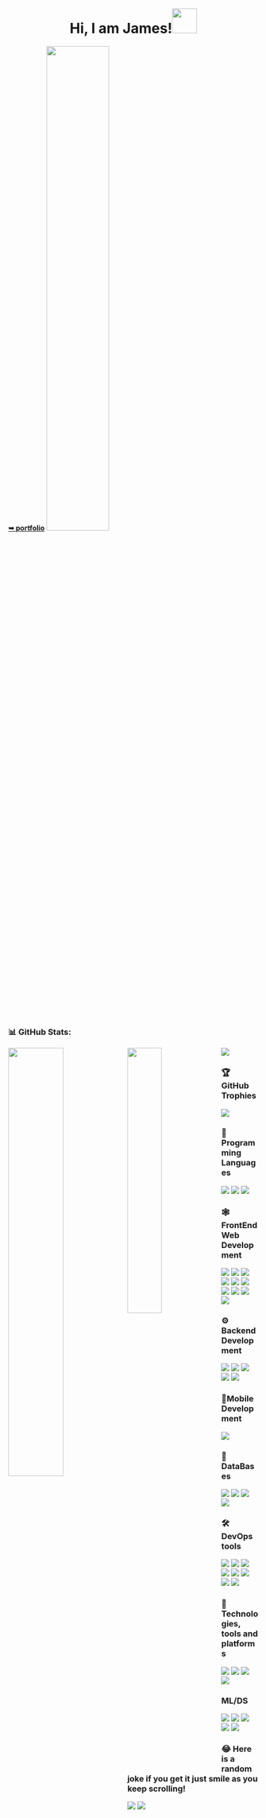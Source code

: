 <!-- # **Hi there, am James 👋** -->
<h1 align="center">Hi, I am James!<img src="https://media.tenor.com/SNL9_xhZl9oAAAAi/waving-hand-joypixels.gif" width="50" height="50" /></h1>
<a href="https://jamesmumo.vercel.app/" target='_blank'><strong>➥ portfolio</strong></a>

<img width="50%" src="https://cdn.dribbble.com/users/1059583/screenshots/4171367/coding-freak.gif" />

### 📊 GitHub Stats:
<img align="left" width="47%" src="https://github-readme-stats.vercel.app/api?username=jaycode8&show_icons=true&theme=radical" />
<img align="left" width="37%" src="https://github-readme-stats.vercel.app/api/top-langs/?username=jaycode8&theme=ayu-mirage&hide_border=true&include_all_commits=true&count_private=false&layout=compact" />
<img src="https://github-readme-streak-stats.herokuapp.com/?user=jaycode8&theme=ayu-mirage&hide_border=true" />

### 🏆 GitHub Trophies
<img src="https://github-profile-trophy.vercel.app/?username=jaycode8&theme=radical&no-frame=false&no-bg=false&margin-w=4" />


### **🎯 Programming Languages**
![](https://img.shields.io/badge/python-3670A0?style=for-the-badge&logo=python&logoColor=ffdd54)
![](https://img.shields.io/badge/javascript-%23323330.svg?style=for-the-badge&logo=javascript&logoColor=%23F7DF1E)
![](https://img.shields.io/badge/dart-%230175C2.svg?style=for-the-badge&logo=dart&logoColor=white)

### **🕸️ FrontEnd Web Development**
![](https://img.shields.io/badge/html5-%23E34F26.svg?style=for-the-badge&logo=html5&logoColor=white)
![](https://img.shields.io/badge/css3-%231572B6.svg?style=for-the-badge&logo=css3&logoColor=white)
![](https://img.shields.io/badge/bootstrap-%23563D7C.svg?style=for-the-badge&logo=bootstrap&logoColor=white)
![](https://img.shields.io/badge/SASS-hotpink.svg?style=for-the-badge&logo=SASS&logoColor=white)
![](https://img.shields.io/badge/tailwindcss-%2338B2AC.svg?style=for-the-badge&logo=tailwind-css&logoColor=white)
![](https://img.shields.io/badge/javascript-%23323330.svg?style=for-the-badge&logo=javascript&logoColor=%23F7DF1E)
![](https://img.shields.io/badge/jQuery-0769AD?style=for-the-badge&logo=jquery&logoColor=white)
![](https://img.shields.io/badge/react-%2320232a.svg?style=for-the-badge&logo=react&logoColor=%2361DAFB)
![](https://img.shields.io/badge/vite-%23646CFF.svg?style=for-the-badge&logo=vite&logoColor=white)
![](https://img.shields.io/badge/green%20sock-88CE02?style=for-the-badge&logo=greensock&logoColor=white)

### **⚙️ Backend Development**
![](https://img.shields.io/badge/node.js-6DA55F?style=for-the-badge&logo=node.js&logoColor=white)
![](https://img.shields.io/badge/express.js-%23404d59.svg?style=for-the-badge&logo=express&logoColor=%2361DAFB)
![](https://img.shields.io/badge/django-%23092E20.svg?style=for-the-badge&logo=django&logoColor=white)
![](https://img.shields.io/badge/flask-%23000.svg?style=for-the-badge&logo=flask&logoColor=white)
![](https://img.shields.io/badge/jinja-white.svg?style=for-the-badge&logo=jinja&logoColor=black)

### **📱Mobile Development**
![](https://img.shields.io/badge/Flutter-%2302569B.svg?style=for-the-badge&logo=Flutter&logoColor=white)

### **📅 DataBases**
![](https://img.shields.io/badge/mysql-%2300f.svg?style=for-the-badge&logo=mysql&logoColor=white)
![](https://img.shields.io/badge/SQLite-07405E?style=for-the-badge&logo=sqlite&logoColor=white)
![](https://img.shields.io/badge/MongoDB-%234ea94b.svg?style=for-the-badge&logo=mongodb&logoColor=white)
![](https://img.shields.io/badge/postgres-%23316192.svg?style=for-the-badge&logo=postgresql&logoColor=white)

### **🛠️ DevOps tools**
![](https://img.shields.io/badge/git-%23F05033.svg?style=for-the-badge&logo=git&logoColor=white)
![](https://img.shields.io/badge/github-%23121011.svg?style=for-the-badge&logo=github&logoColor=white)
![](https://img.shields.io/badge/docker-%230db7ed.svg?style=for-the-badge&logo=docker&logoColor=white)
![](https://img.shields.io/badge/Insomnia-black?style=for-the-badge&logo=insomnia&logoColor=5849BE)
![](https://img.shields.io/badge/NPM-%23000000.svg?style=for-the-badge&logo=npm&logoColor=white)
![](https://img.shields.io/badge/shell_script-%23121011.svg?style=for-the-badge&logo=gnu-bash&logoColor=white)
![](https://img.shields.io/badge/JWT-black?style=for-the-badge&logo=JSON%20web%20tokens)
![](https://img.shields.io/badge/NODEMON-%23323330.svg?style=for-the-badge&logo=nodemon&logoColor=%BBDEAD)

### **🧰 Technologies, tools and platforms**
![](https://img.shields.io/badge/Anaconda-%2344A833.svg?style=for-the-badge&logo=anaconda&logoColor=white)
![](https://img.shields.io/badge/firebase-%23039BE5.svg?style=for-the-badge&logo=firebase)
![](src="https://img.shields.io/badge/Render-%46E3B7.svg?style=for-the-badge&logo=render&logoColor=white)
![](https://img.shields.io/badge/vercel-%23000000.svg?style=for-the-badge&logo=vercel&logoColor=white)

### ML/DS
![](https://img.shields.io/badge/numpy-%23013243.svg?style=for-the-badge&logo=numpy&logoColor=white)
![](https://img.shields.io/badge/pandas-%23150458.svg?style=for-the-badge&logo=pandas&logoColor=white)
![](https://img.shields.io/badge/scikit--learn-%23F7931E.svg?style=for-the-badge&logo=scikit-learn&logoColor=white)
![](https://img.shields.io/badge/Matplotlib-%23ffffff.svg?style=for-the-badge&logo=Matplotlib&logoColor=black)
![](https://img.shields.io/badge/opencv-%23white.svg?style=for-the-badge&logo=opencv&logoColor=white)


<!--
### Others
<img align="left" alt="Ms Office" src="https://img.shields.io/badge/Microsoft_Word-2B579A?style=for-the-badge&logo=microsoft-word&logoColor=white" />
<img align="left" alt="Ms Excell" src="https://img.shields.io/badge/Microsoft_Excel-217346?style=for-the-badge&logo=microsoft-excel&logoColor=white" />
<img align="left" alt="Ms Access" src="https://img.shields.io/badge/Microsoft_Access-A4373A?style=for-the-badge&logo=microsoft-access&logoColor=white" />
<img alt="Ms Powerpoint" src="https://img.shields.io/badge/Microsoft_PowerPoint-B7472A?style=for-the-badge&logo=microsoft-powerpoint&logoColor=white" />
-->
                                   
  ### 😂 Here is a random joke if you get it just smile as you keep scrolling!                          
 <img src="https://readme-jokes.vercel.app/api" />          

 <img src="https://visitcount.itsvg.in/api?id=jaycode8&icon=0&color=0)](https://visitcount.itsvg.in" />

                                                                                                                                                     
                                                                                                                                                     
                                                                                                                                                     
